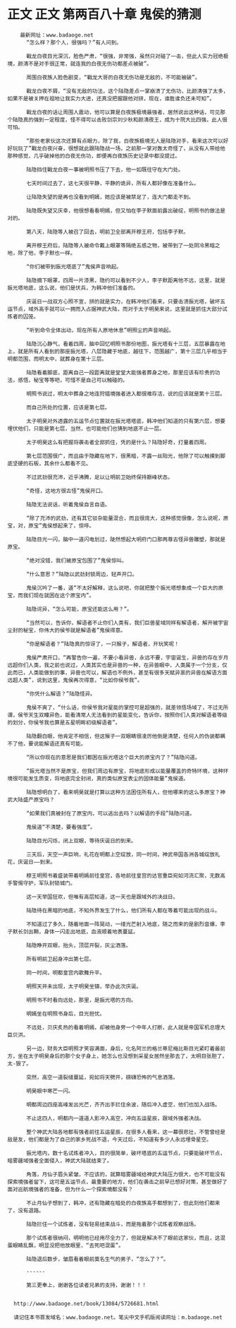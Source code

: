 # 正文 正文 第两百八十章 鬼侯的猜测
        最新网址：www.badaoge.net
          “怎么样？那个人，很强吗？”有人问到。
      
          戰龙白夜目光深沉，脸色严肃，“很强，非常强，虽然只对碰了一击，但此人实力冠绝极境，颜清不是对手很正常，就连我的白夜无伤功都差点被破”。
      
          周围白夜族人脸色剧变，“戰龙大哥的白夜无伤功是无敌的，不可能被破”。
      
          戰龙白夜不屑，“没有无敌的功法，这个陆隐差点一掌崩溃了无伤功，比颜清强了太多，如果不是被关押在祖地让我实力大进，还真没把握跟他对拼，现在，谁胜谁负还未可知”。
      
          戰龙白夜的话让周围人震动，他可以算是白夜族极境最强者，居然说出这种话，可见那个陆隐真的强到一定程度，怪不得可以击败剑宗刘少秋和颜清夜王，成为十院大比四强，此人很可怕。
      
          “那些老家伙这次还算有点眼力，除了我，白夜族极境无人是陆隐对手，看来这次可以好好玩玩了”戰龙白夜兴奋，很想就此跟陆隐战一场，之前那一掌对轰太奇怪了，从没有人带给他那种感觉，几乎破掉他的白夜无伤功，即便再白夜族历史记录中都没提过。
      
          陆隐挡住戰龙白夜一事被明照书压了下去，他一如既往守在大门处。
      
          七天时间过去了，这七天很平静，平静的诡异，所有人都好像在准备什么。
      
          让陆隐失望的是再也没看到明嫣，她应该是被禁足了，连大门都走不到。
      
          陆隐既失望又庆幸，他很想看看明嫣，但又怕在李子默面前露出破绽，明照书的做法是对的。
      
          第八天，陆隐等人被召了回去，明前卫全部离开穆王府，包括李子默。
      
          离开穆王府后，陆隐等人被命令戴上眼罩等隔绝五感之物，被带到了一处阴冷黑暗之地，除了他，李子默也一样。
      
          “你们被带到振光塔底了”鬼侯声音响起。
      
          陆隐摘下眼罩，四周一片漆黑，隐约可以看到不少人，李子默距离他不远，这里，就是振光塔地底，这么说，他们是伏兵，为韩冲他们准备的。
      
          庆诞日一战双方心照不宣，拼的就是实力，在韩冲他们看来，只要击溃振光塔，破坏五运节点，域外高手就可以一拥而入占据神武大陆，而对于太子明昊来说，这里就是抓住大部分试炼者的囚笼。
      
          “听到命令全体出动，现在所有人原地休息”明照尘的声音响起。
      
          陆隐沉心静气，看着四周，脑中回忆明照书那份地图，振光塔有十三层，五层暴露在地上，就是所有人看到的那座振光塔，八层隐藏于地底，越往下，范围越广，第十三层几乎相当于明都范围，而明太中，就葬身在第十三层。
      
          陆隐看着脚底，距离自己一段距离就是堂堂大能强者葬身之地，那里应该有珍贵的功法，感悟，秘宝等等吧，可惜不是自己可以触碰的。
      
          明照书说过，明太中葬身之地连狩猎境强者进入都很难存活，说的应该就是第十三层。
      
          而自己所处的位置，应该是第七层。
      
          太子明昊对外透露的五运节点位置就在振光塔塔底，韩冲他们知道的只有第六层，想要埋伏他们，只能是第七层，当然，也可能他们也猜到地底不止一层。
      
          太子明昊这么有把握将袭击者全部抓住，凭的是什么？陆隐好奇，打量着四周。
      
          第七层范围很广，而且由于隐藏在地下，很黑暗，不露一丝阳光，他除了可以触摸到脚底坚硬的石板，其余什么都看不见。
      
          不过武劲很充沛，近乎沸腾，足以让明前卫始终保持巅峰状态。
      
          “奇怪，这地方很古怪”鬼侯开口。
      
          陆隐无法说话，听着鬼侯自言自语。
      
          “除了充沛的武劲，还有其它驳杂能量混合，而且很庞大，这种感觉很像，怎么说呢，原宝，对，原宝”鬼侯想起来了，惊呼。
      
          陆隐目光一闪，脑中一道闪电划过，陡然想起大明府门口那两尊古怪异兽雕塑，那就是原宝。
      
          “绝对没错，我们被原宝包围了”鬼侯惊叫。
      
          “什么意思？”陆隐以武劲封锁周边，轻声开口。
      
          鬼侯沉吟了一番，道“不太好解释，这么说吧，你就把整个振光塔想象成一个巨大的原宝，而我们现在就困在这个原宝内”。
      
          陆隐诧异，“怎么可能，原宝还能这么用？”。
      
          “当然可以，告诉你，解语者不止你们人类有，我们巨兽星域同样有解语者，解开被宇宙尘封的秘宝，你伟大的侯爷就是解语者”鬼侯得意。
      
          “你是解语者？”陆隐真的惊讶了，一只猴子，解语者，开玩笑呢！
      
          鬼侯严肃开口，“再警告你一遍，不要小看异兽，永远不要，宇宙诞生，异兽的存在岁月远超你们人类，我之前也说过，人类其实也是异兽的一种，在异兽眼中，人类属于一个分支，仅此而已，人类能做到的事，异兽也可以，解语也不例外，甚至有很多天赋异禀的异兽在解语方面远超人类”，说到这里，鬼侯再次得意，“比如你侯爷我”。
      
          “你凭什么解语？”陆隐怪异。
      
          鬼侯不爽了，“什么话，你侯爷我对星能的掌控可是超强的，就差领悟场域了，不过无所谓，侯爷天生双瞳异色，能看清常人无法看到的星能变化，告诉你，按照你们人类对解语者等级的划分，你侯爷我也算是五星明眸初级解语者”。
      
          陆隐翻白眼，他肯定不相信，但这猴子一双眼睛很凌厉他倒是清楚，任何人的伪装都瞒不了他，要说能解语还真有可能。
      
          “所以你现在的意思是我们都困在振光塔这个巨大的原宝内了？”陆隐问道。
      
          “振光塔当然不是原宝，但我们周边有原宝，将地底形成以能量覆盖的奇特环境，这种环境很可能发生质变，将地底完全封闭，真的类似原宝表尘的固体能量”鬼侯道。
      
          陆隐想明白了，看来明昊就是打算以这种方法困住所有人，但他哪来的这么多原宝？神武大陆盛产原宝吗？
      
          “如果我们真被封在了原宝内，可以逃出去吗？以解语的手段”陆隐问道。
      
          鬼侯道“不清楚，要看强度”。
      
          陆隐目光闪烁，闭上双眼，等待庆诞日的到来。
      
          三天后，天空一声巨响，礼花在明都上空绽放，同一时间，神武帝国各洲各城绽放礼花，庆诞日——到来。
      
          穆王明照书着盛装带着明嫣前往皇宫，各地前往皇宫的达官重臣宛如河流汇聚，无数高手警惕守护，军队封锁城门。
      
          这一天举国狂欢，但唯有高层知道，这一天也是跟域外的决战日。
      
          陆隐待在黑暗的地底，不知外界发生了什么，他们所有人都在等着可能出现的战斗。
      
          不知道过了多久，随着地面一阵晃动，一缕光芒射入地底，随之而来的是剧烈音爆，李子默长剑出鞘，身体一闪走出地底，血液顺着地表蔓延。
      
          陆隐睁开双眼，抬头，顶层开裂，灰尘洒落。
      
          所有明前卫起身冲出第七层。
      
          同一时间，明都皇宫内歌舞升平。
      
          明照天并未出现，太子明昊坐镇，举办此次庆诞。
      
          明照书不时看向远处，那里，是振光塔的方向。
      
          明嫣坐在明照书身后，目光担忧。
      
          不远处，贝庆炙热的看着明嫣，却被他身旁一个中年人打断，此人就是帝国军机总理大臣贝洪。
      
          另一边，财务大臣明照才笑容满面，身后，化名阿兰的格兰蒂尼梅比斯目光紧盯着最前方，坐在太子明昊身后的那个女子身上，她怎么也没想到采星女居然坐那去了，太明目张胆了，太-狠了。
      
          突然，高空一道裂缝蔓延，宛如将天劈开，磅礴恐怖的气息洒落。
      
          明昊眼中寒芒一闪。
      
          明都周边四座高峰发出光芒，齐齐出手拦住余波，随后冲入虚空，他们也加入战场。
      
          不止这四人，明都内一道道人影冲入高空，冲向五运星辰，跟域外强者决战。
      
          整个神武大陆各地都有强者前往五运星辰，在很多人看来，这一幕很悲壮，不管曾经是敌是友，他们都是为了自己的家乡死战不退，今天过后，不知道有多少人永远埋骨星空。
      
          振光塔内，数十名试炼者冲入，目的很简单，破坏塔底的五运节点，只要能破坏节点，暗雾疆域强者全面侵入，神武大陆就结束了。
      
          角落，月仙子眉头紧皱，不应该的，就算暗雾疆域给神武大陆压力很大，也不可能没有探索境强者留下，这可是五运节点，最重要的地方，他们在袭击之前早已想好对策，甚至做好了面对巡航境强者的准备，但为什么一个探索境都没有？
      
          不止月仙子想到了，韩冲，还有隐藏在暗处的白夜族高手都想到了，但此刻他们都来了，没有退路。
      
          陆隐拦住一个试炼者，没有轻易结束战斗，而是拖着那个试炼者观察战场。
      
          那个试炼者很纳闷，明明他已经用尽全力了，但就是解决不了眼前这家伙，而且，这混蛋眼睛乱飘，明显没把他放眼里，“去死吧混蛋”。
      
          陆隐退后数步，皱眉看着眼前莫名生气的男子，“怎么了？”。
      
          ------
      
          第三更奉上，谢谢各位读者兄弟的支持，谢谢！！！
      
      
      http://www.badaoge.net/book/13084/5726681.html
      
      请记住本书首发域名：www.badaoge.net。笔尖中文手机版阅读网址：m.badaoge.net